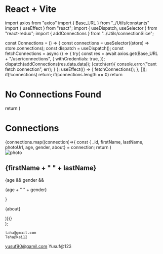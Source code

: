 # React + Vite


 import axios from "axios"
import { Base_URL } from "../Utils/constants"
import { useEffect } from "react";
import { useDispatch, useSelector } from "react-redux";
import { addConnections } from "../Utils/connectionSlice";

const Connections = () => {
    const connections = useSelector((store) => store.connections);
    const dispatch = useDispatch();
    const fetchConnections = async () => {
        try{
     const res = await axios.get(Base_URL + "/user/connections", {
        withCredentials: true,
     });
     dispatch(addConnections(res.data.data));
        }catch(err){
        console.error("cant fetch connection", err);
        }
    };
    useEffect(() => {
        fetchConnections();
    }, []);
    if(!connections) return;
    if(connections.length == 0) return <h1>No Connections Found</h1>
  return (
    <div className=" text-center my-10">
        <h1 className="text-bold text-white text-3xl">Connections</h1>
        {connections.map((connection)=>{
      const { _id, firstName, lastName, photoUrl, age, gender, about} = 
      connection;
     return (
        <div key={_id} className="flex m-4 p-4 rounded-lg bg-base-300 w-1/2 mx-auto">
            <div> 
                <img alt="photo" 
                className="w-20 h-20 rounded-full" 
                src={photoUrl}
             /></div>
            <div className="text-left mx-4">
                <h2 className="font-bold text-xl">
                {firstName + " " + lastName}
                </h2>
       {age && gender &&  <p>  {age + " " + gender}</p>}
    <p>{about}</p>
    </div>
    </div>
     )})}
    </div>
  );

    taha@gmail.com
    Taha@kai12

   yusuf90@gamil.com
    Yusuf@123